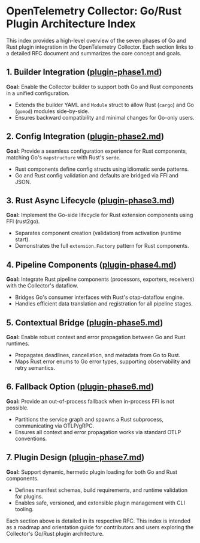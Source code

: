 # OpenTelemetry Collector: Go/Rust Plugin Architecture Index

This index provides a high-level overview of the seven phases of Go and Rust plugin integration in the OpenTelemetry Collector. Each section links to a detailed RFC document and summarizes the core concept and goals.

## 1. Builder Integration ([plugin-phase1.md](plugin-phase1.md))

**Goal:** Enable the Collector builder to support both Go and Rust components in a unified configuration.

- Extends the builder YAML and `Module` struct to allow Rust (`cargo`) and Go (`gomod`) modules side-by-side.
- Ensures backward compatibility and minimal changes for Go-only users.

## 2. Config Integration ([plugin-phase2.md](plugin-phase2.md))

**Goal:** Provide a seamless configuration experience for Rust components, matching Go's `mapstructure` with Rust's `serde`.

- Rust components define config structs using idiomatic serde patterns.
- Go and Rust config validation and defaults are bridged via FFI and JSON.

## 3. Rust Async Lifecycle ([plugin-phase3.md](plugin-phase3.md))

**Goal:** Implement the Go-side lifecycle for Rust extension components using FFI (rust2go).

- Separates component creation (validation) from activation (runtime start).
- Demonstrates the full `extension.Factory` pattern for Rust components.

## 4. Pipeline Components ([plugin-phase4.md](plugin-phase4.md))

**Goal:** Integrate Rust pipeline components (processors, exporters, receivers) with the Collector's dataflow.

- Bridges Go's consumer interfaces with Rust's otap-dataflow engine.
- Handles efficient data translation and registration for all pipeline stages.

## 5. Contextual Bridge ([plugin-phase5.md](plugin-phase5.md))

**Goal:** Enable robust context and error propagation between Go and Rust runtimes.

- Propagates deadlines, cancellation, and metadata from Go to Rust.
- Maps Rust error enums to Go error types, supporting observability and retry semantics.

## 6. Fallback Option ([plugin-phase6.md](plugin-phase6.md))

**Goal:** Provide an out-of-process fallback when in-process FFI is not possible.

- Partitions the service graph and spawns a Rust subprocess, communicating via OTLP/gRPC.
- Ensures all context and error propagation works via standard OTLP conventions.

## 7. Plugin Design ([plugin-phase7.md](plugin-phase7.md))

**Goal:** Support dynamic, hermetic plugin loading for both Go and Rust components.

- Defines manifest schemas, build requirements, and runtime validation for plugins.
- Enables safe, versioned, and extensible plugin management with CLI tooling.

Each section above is detailed in its respective RFC. This index is intended as a roadmap and orientation guide for contributors and users exploring the Collector's Go/Rust plugin architecture.
